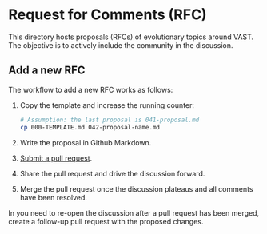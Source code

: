 # Request for Comments (RFC)

This directory hosts proposals (RFCs) of evolutionary topics around VAST. The
objective is to actively include the community in the discussion.

## Add a new RFC

The workflow to add a new RFC works as follows:

1. Copy the template and increase the running counter:
   ```bash
   # Assumption: the last proposal is 041-proposal.md
   cp 000-TEMPLATE.md 042-proposal-name.md
   ```

2. Write the proposal in Github Markdown.

3. [Submit a pull request](https://github.com/tenzir/vast/pulls).

4. Share the pull request and drive the discussion forward.

5. Merge the pull request once the discussion plateaus and all comments have
   been resolved.

In you need to re-open the discussion after a pull request has been merged,
create a follow-up pull request with the proposed changes.
